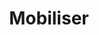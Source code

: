 ---
title: Mobiliser
layout: mobiliser
menu:
  main:
    parent: actions
    weight: 3
illu: /img/page-mobiliser/mobiliser.svg
intro:
  first: "Depuis 2015 nous contribuons à #changerlesregles grâce à toutes nos actions qui répondent aux objectifs que nous nous sommes fixés : obtenir la gratuité des protections pour toutes les personnes qui en ont besoin, sensibiliser un maximum de personnes au sujet des règles, alerter l'opinion publique et politique, changer les mentalités."
actions_title: "Tour d’horizon de nos dernières actions :"
actions:
  - title: L’enquête Opinion Way pour Règles Élémentaires sur les règles en milieu scolaire
    content: >
      Aujourd’hui, en France, c’est 1 fille sur 3 qui a déjà manqué l’école à cause de ses règles. Une situation inacceptable qui nous pousse à demander la généralisationn de l’éducation menstruelle.
    button:
      link: "https://educationmenstruelle.regleselementaires.com/"
      text: En savoir plus
      target_blank: true
    illu: /img/page-mobiliser/11_octobre.png
  - title: "#affichetacompo pour réclamer une réelle transparence sur la composition des protections périodiques"
    content: >
      Avec le Collectif Georgette Sand et la Fondation des Femmes on lance une grande mobilisation autour d’une pétition pour ne plus devoir se poser de question sur la composition de nos protections.
    button:
      link: "https://www.mesopinions.com/petition/sante/reglementation-encadrant-composition-protections-periodiques/207932"
      text: Signer la pétition
      target_blank: true
    illu: /img/page-mobiliser/affichetacompo.png
  - title: "L’enquête Opinion Way pour Règles Élémentaires sur l’état de la précarité menstruelle en 2023"
    content: >
      Oui il y a toujours urgence à agir contre la précarité menstruelle puisque notre dernière enquête avec Opinion Way révèle que près de 4 millions de personnes sont encore concernées, soit un chiffre qui a doublé depuis 2021.
    button:
      link: "https://doccollectes.blob.core.windows.net/statics/enqu%C3%AAte%20pr%C3%A9carit%C3%A9%20menstruelle%202023.pdf"
      text: Lire l'étude
      target_blank: true
    illu: /img/page-mobiliser/etude.png
  - title: "#periodemoji, pétition pour la création d’un emoji qui représente les règles !"
    content: >
      Pour que ça existe, il faut le montrer. Parce qu'il manque encore terriblement de représentations explicites des règles, à l’occasion du 11 octobre, journée internationale de la fille, on a décidé de lancer une grande mobilisation : une pétition pour demander la création du premier emoji qui représente VRAIMENT les règles.
    button:
      link: "https://www.change.org/p/pour-un-emoji-qui-brise-enfin-le-tabou-des-r%C3%A8gles"
      text: Signer la pétition
      target_blank: true
    illu: /img/page-mobiliser/emoji.png
  - title: "Le décret pour la transparence de la composition des protections périodiques"
    content: >
      Vous aussi vous vous êtes déjà étonné de ne pas trouver la composition de ces produits alors que l’on étudie et décortique la composition sur les paquets de gâteaux ? Courant 2023, l’affichage de la composition des protections sera rendu obligatoire. Le fruit d’un travail de plusieurs mois auprès du collectif Georgette Sand et de la Fondation des Femmes. Une avancée majeure en termes de transparence et de réglementation.  
    button:
      link: ""
      text: ""
    illu: /img/page-mobiliser/decret.png
  - title: "Le baromètre Règles Élémentaires x Opinion Way, mai 2022"
    content: >
      Économique, physique, psychologique et symbolique : en 2022, le coût des règles demeure élevé pour les Français·es, et de plus en plus de personnes pensent qu’il faut lutter contre le tabou des règles dès le plus jeune âge. 
    button:
      link: "https://doccollectes.blob.core.windows.net/statics/Barometre_2022_Regles_Elementaires_Opinion_Way.pdf"
      text: Lire l'étude complète
      target_blank: true
    illu: /img/page-mobiliser/barometre.png
  - title: "Le premier festival by Règles Élémentaires : Sang Gêne"
    content: >
      À l'occasion du 28 mai, journée internationale de l'hygiène menstruelle, nous avons organisé la première édition de son festival SANG GÊNE Chez Mona et au Pavillon des Canaux. Sur tout le week-end, nous avons abordé plusieurs thèmes liés aux règles avec des invité·es prestigieux·ses. 
    button:
      link: "/actualites/2022-05-27_règles-élémentaires-fait-son-festival/"
      text: En savoir plus
    illu: /img/page-mobiliser/festival.png
  - title: "La tribune #sangprogramme"
    content: >
      À l'occasion du 8 mars 2022, journée internationale pour les droits des femmes, nous avons publié une tribune dans le journal Libération accompagnée d’une page pour s’engager et signer nos propositions. Nous avons ainsi proposé 10 mesures concrètes aux candidat·es à l’élection présidentielle sur la santé menstruelle à intégrer dans leurs programmes politiques. 
    button:
      link: "https://sangprogramme.regleselementaires.com/"
      text: Signer la tribune
      target_blank: true
    illu: /img/page-mobiliser/tribune.png
  - title: "La gratuité pour les personnes incarcérées"
    content: >
      Notre collaboration avec la Direction de l’Administration Pénitentiaire, initiée en 2019, a porté ses fruits en 2020. En effet, après de nombreux échanges, il a été acté à l’été que 5 références de protections jetables seraient accessibles gratuitement et périodiquement dans tous les établissements pénitentiaires accueillant des femmes dès l’automne 2020. Cette avancée sans précédent de lutte contre la précarité menstruelle en milieu carcéral s’est accompagnée d’une délégation de service public octroyée à Règles Élémentaires pour mener des ateliers d’information et de formation à l’hygiène et la précarité menstruelles à destination des femmes incarcérées et du personnel encadrant.
    button:
      link: ""
      text: ""
    illu: /img/page-mobiliser/prison.png
rapport:
  title: "Notre Rapport d’Activité 2022"
  content: >
    Et pour avoir une vision de nos dernières actions, on vous propose de consulter notre dernier rapport d’activité !
  button:
    link: "/asso/rapport"
    text: Lire le rapport d'activité
  illu: /img/page-mobiliser/rapport_2022.png
---
